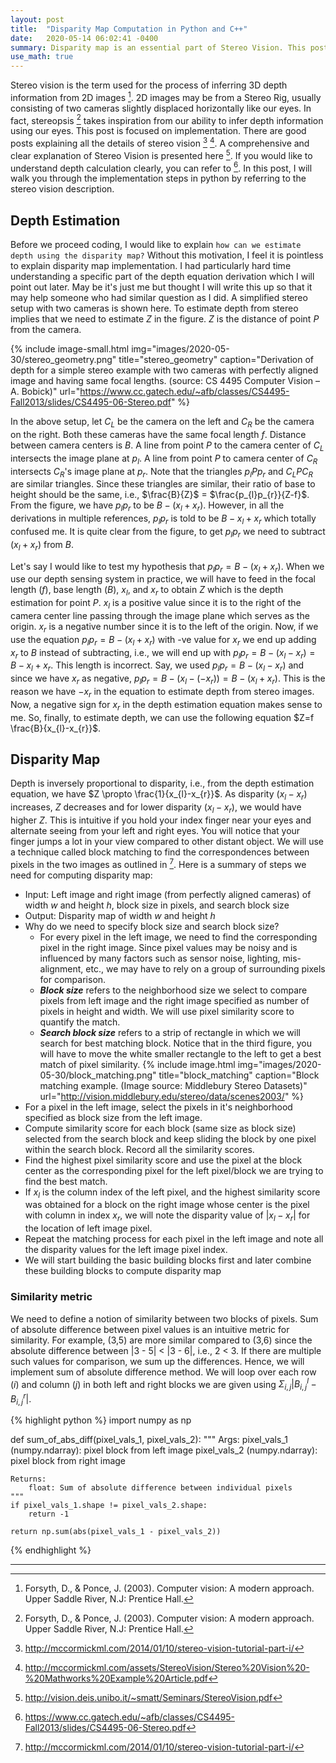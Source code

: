 ```yaml
---
layout: post
title:  "Disparity Map Computation in Python and C++"
date:   2020-05-14 06:02:41 -0400
summary: Disparity map is an essential part of Stereo Vision. This post will walk you through the implementation details with code in python and C++
use_math: true
---
```

Stereo vision is the term used for the process of inferring 3D depth information from 2D images [^1]. 2D images may be from a Stereo Rig, usually consisting of two cameras slightly displaced horizontally like our eyes. In fact, stereopsis [^1] takes inspiration from our ability to infer depth information using our eyes. This post is focused on implementation. There are good posts explaining all the details of stereo vision [^2] [^3]. A comprehensive and clear explanation of Stereo Vision is presented here [^4]. If you would like to understand depth calculation clearly, you can refer to [^5]. In this post, I will walk you through the implementation steps in python by referring to the stereo vision description. 

## Depth Estimation
Before we proceed coding, I would like to explain `how can we estimate depth using the disparity map?` Without this motivation, I feel it is pointless to explain disparity map implementation. I had particularly hard time understanding a specific part of the depth equation derivation which I will point out later. May be it's just me but thought I will write this up so that it may help someone who had similar question as I did. A simplified stereo setup with two cameras is shown here. To estimate depth from stereo implies that we need to estimate $Z$ in the figure. $Z$ is the distance of point $P$ from the camera.

{% include image-small.html img="images/2020-05-30/stereo_geometry.png" title="stereo_geometry" caption="Derivation of depth for a simple stereo example with two cameras with perfectly aligned image and having same focal lengths. (source: CS 4495 Computer Vision – A. Bobick)" url="https://www.cc.gatech.edu/~afb/classes/CS4495-Fall2013/slides/CS4495-06-Stereo.pdf" %}

In the above setup, let $C_{L}$ be the camera on the left and $C_{R}$ be the camera on the right. Both these cameras have the same focal length $f$. Distance between camera centers is $B$. A line from point $P$ to the camera center of $C_{L}$ intersects the image plane at $p_{l}$. A line from point $P$ to camera center of $C_{R}$ intersects $C_{R}$'s image plane at $p_{r}$. Note that the triangles $p_{l} P p_{r}$ and $C_{L}PC_{R}$ are similar triangles. Since these triangles are similar, their ratio of base to height should be the same, i.e., $\frac{B}{Z}$ = $\frac{p_{l}p_{r}}{Z-f}$. From the figure, we have $p_{l}p_{r}$ to be $B - (x_{l}+x_{r})$. However, in all the derivations in multiple references, $p_{l}p_{r}$ is told to be $B - x_{l} + x_{r}$ which totally confused me. It is quite clear from the figure, to get $p_{l}p_{r}$ we need to subtract ($x_{l} + x_{r}$) from $B$. 

Let's say I would like to test my hypothesis that $p_{l}p_{r} = B - (x_{l}+x_{r})$. When we use our depth sensing system in practice, we will have to feed in the focal length ($f$), base length ($B$), $x_{l}$, and $x_{r}$ to obtain $Z$ which is the depth estimation for point $P$. $x_{l}$ is a positive value since it is to the right of the camera center line passing through the image plane which serves as the origin. $x_{r}$ is a negative number since it is to the left of the origin. Now, if we use the equation $p_{l}p_{r} = B - (x_{l}+x_{r})$ with -ve value for $x_{r}$ we end up adding $x_{r}$ to $B$ instead of subtracting, i.e., we will end up with $p_{l}p_{r} = B - (x_{l}-x_{r}) = B - x_{l} + x_{r}$. This length is incorrect. Say, we used $p_{l}p_{r} = B - (x_{l}-x_{r})$ and since we have $x_{r}$ as negative, $p_{l}p_{r} = B - (x_{l}-(-x_{r})) = B - (x_{l}+x_{r})$. This is the reason we have $-x_{r}$ in the equation to estimate depth from stereo images. Now, a negative sign for $x_{r}$ in the depth estimation equation makes sense to me. So, finally, to estimate depth, we can use the following equation $Z=f \frac{B}{x_{l}-x_{r}}$.

## Disparity Map
Depth is inversely proportional to disparity, i.e., from the depth estimation equation, we have $Z \propto \frac{1}{x_{l}-x_{r}}$. As disparity ($x_{l}-x_{r}$) increases, $Z$ decreases and for lower disparity ($x_{l}-x_{r}$), we would have higher $Z$. This is intuitive if you hold your index finger near your eyes and alternate seeing from your left and right eyes. You will notice that your finger jumps a lot in your view compared to other distant object. We will use a technique called block matching to find the correspondences between pixels in the two images as outlined in [^2]. Here is a summary of steps we need for computing disparity map:
* Input: Left image and right image (from perfectly aligned cameras) of width $w$ and height $h$, block size in pixels, and search block size
* Output: Disparity map of width $w$ and height $h$
* Why do we need to specify block size and search block size?
    * For every pixel in the left image, we need to find the corresponding pixel in the right image. Since pixel values may be noisy and is influenced by many factors such as sensor noise, lighting, mis-alignment, etc., we may have to rely on a group of surrounding pixels for comparison. 
    * ***Block size*** refers to the neighborhood size we select to compare pixels from left image and the right image specified as number of pixels in height and width. We will use pixel similarity score to quantify the match.
    * ***Search block size*** refers to a strip of rectangle in which we will search for best matching block. Notice that in the third figure, you will have to move the white smaller rectangle to the left to get a best match of pixel similarity.
{% include image.html img="images/2020-05-30/block_matching.png" title="block_matching" caption="Block matching example. (Image source: Middlebury Stereo Datasets)" url="http://vision.middlebury.edu/stereo/data/scenes2003/" %}
* For a pixel in the left image, select the pixels in it's neighborhood specified as block size from the left image. 
* Compute similarity score for each block (same size as block size) selected from the search block and keep sliding the block by one pixel within the search block. Record all the similarity scores.
* Find the highest pixel similarity score and use the pixel at the block center as the corresponding pixel for the left pixel/block we are trying to find the best match. 
* If $x_{l}$ is the column index of the left pixel, and the highest similarity score was obtained for a block on the right image whose center is the pixel with column in index $x_{r}$, we will note the disparity value of |$x_{l}-x_{r}$| for the location of left image pixel.
* Repeat the matching process for each pixel in the left image and note all the disparity values for the left image pixel index.
* We will start building the basic building blocks first and later combine these building blocks to compute disparity map

### Similarity metric
We need to define a notion of similarity between two blocks of pixels. Sum of absolute difference between pixel values is an intuitive metric for similarity. For example, (3,5) are more similar compared to (3,6) since the absolute difference between |3 - 5| < |3 - 6|, i.e., 2 < 3. If there are multiple such values for comparison, we sum up the differences. Hence, we will implement sum of absolute difference method. We will loop over each row ($i$) and column ($j$) in both left and right blocks we are given using $\Sigma_{i,j} |B_{i,j}^{l} - B_{i,j}^{r}|$.

{% highlight python %}
import numpy as np

def sum_of_abs_diff(pixel_vals_1, pixel_vals_2):
    """
    Args:
        pixel_vals_1 (numpy.ndarray): pixel block from left image
        pixel_vals_2 (numpy.ndarray): pixel block from right image

    Returns:
        float: Sum of absolute difference between individual pixels
    """
    if pixel_vals_1.shape != pixel_vals_2.shape:
        return -1

    return np.sum(abs(pixel_vals_1 - pixel_vals_2))
{% endhighlight %}

---
[^1]: Forsyth, D., & Ponce, J. (2003). Computer vision: A modern approach. Upper Saddle River, N.J: Prentice Hall.
[^2]: http://mccormickml.com/2014/01/10/stereo-vision-tutorial-part-i/
[^3]: http://mccormickml.com/assets/StereoVision/Stereo%20Vision%20-%20Mathworks%20Example%20Article.pdf
[^4]: http://vision.deis.unibo.it/~smatt/Seminars/StereoVision.pdf
[^5]: https://www.cc.gatech.edu/~afb/classes/CS4495-Fall2013/slides/CS4495-06-Stereo.pdf